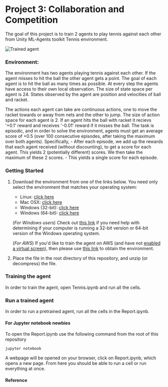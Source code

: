 # Project 3: Collaboration and Competition

The goal of this project is to train 2 agents to play tennis against each other from Unity ML-Agents toolkit Tennis environment.

![Trained agent](./assets/tennis.gif)

### Environment:

The environment has two agents playing tennis against each other. If the agent misses to hit the ball the other agent gets a point. The goal of each agent is to hit the ball as many times as possible. At every step the agents have access to their own local observation. The size of state space per agent is 24. States observed by the agent are position and velocities of ball and racket.

The actions each agent can take are continuous actions, one to move the racket towards or away from nets and the other to jump. The size of action space for each agent is 2. If an agent hits the ball with racket it recievs '+0.1' reward and receives '-0.01' reward if it misses the ball. The task is episodic, and in order to solve the environment, agents must get an average score of +0.5 (over 100 consecutive episodes, after taking the maximum over both agents). Specifically,
    - After each episode, we add up the rewards that each agent received (without discounting), to get a score for each     agent. This yields 2 (potentially different) scores. We then take the maximum of these 2 scores.
    - This yields a single score for each episode.

### Getting Started

1. Download the environment from one of the links below.  You need only select the environment that matches your operating system:
    - Linux: [click here](https://s3-us-west-1.amazonaws.com/udacity-drlnd/P3/Tennis/Tennis_Linux.zip)
    - Mac OSX: [click here](https://s3-us-west-1.amazonaws.com/udacity-drlnd/P3/Tennis/Tennis.app.zip)
    - Windows (32-bit): [click here](https://s3-us-west-1.amazonaws.com/udacity-drlnd/P3/Tennis/Tennis_Windows_x86.zip)
    - Windows (64-bit): [click here](https://s3-us-west-1.amazonaws.com/udacity-drlnd/P3/Tennis/Tennis_Windows_x86_64.zip)
    
    (_For Windows users_) Check out [this link](https://support.microsoft.com/en-us/help/827218/how-to-determine-whether-a-computer-is-running-a-32-bit-version-or-64) if you need help with determining if your computer is running a 32-bit version or 64-bit version of the Windows operating system.

    (_For AWS_) If you'd like to train the agent on AWS (and have not [enabled a virtual screen](https://github.com/Unity-Technologies/ml-agents/blob/master/docs/Training-on-Amazon-Web-Service.md)), then please use [this link](https://s3-us-west-1.amazonaws.com/udacity-drlnd/P3/Tennis/Tennis_Linux_NoVis.zip) to obtain the environment.

2. Place the file in the root directory of this repository, and unzip (or decompress) the file. 

### Training the agent

In order to train the agent, open Tennis.ipynb and run all the cells. 

### Run a trained agent

In order to run a pretrained agent, run all the cells in the Report.ipynb.

####  For Jupyter notebook newbies

To open the Report.ipynb use the following command from the root of this repository

```
jupyter notebook
```

A webpage will be opened on your browser, click on Report.ipynb, which opens a new page. From here you should be able to run a cell or run everything at once.

#### Reference